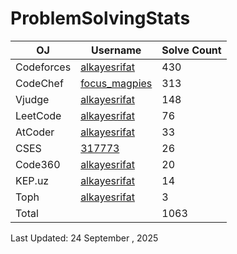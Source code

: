 # ProblemSolvingStats


| OJ | Username | Solve Count |
| -- | -------- | ----------- |
| Codeforces | [alkayesrifat](https://codeforces.com/profile/alkayesrifat) | 430 |
| CodeChef | [focus_magpies](https://www.codechef.com/users/focus_magpies) | 313 |
| Vjudge | [alkayesrifat](https://vjudge.net/user/alkayesrifat) | 148 |
| LeetCode | [alkayesrifat](https://leetcode.com/u/alkayesrifat/) | 76 |
| AtCoder | [alkayesrifat](https://atcoder.jp/users/alkayesrifat) | 33 |
| CSES | [317773](https://cses.fi/user/317773) | 26 |
| Code360 | [alkayesrifat](https://www.naukri.com/code360/profile/alkayesrifat) | 20 |
| KEP.uz | [alkayesrifat](https://kep.uz/users/user/alkayesrifat) | 14 |
| Toph | [alkayesrifat](https://toph.co/u/alkayesrifat) | 3 |
| Total | | 1063 |

Last Updated: 24 September , 2025

